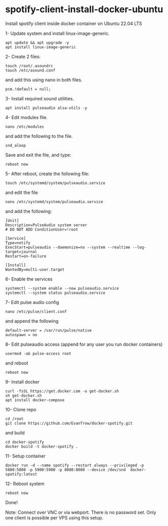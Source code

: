 # spotify-client-install-docker-ubuntu
Install spotify client inside docker container on Ubuntu 22.04 LTS

1- Update system and install linux-image-generic.

```
apt update && apt upgrade -y
apt install linux-image-generic
```

2- Create 2 files:

```
touch /root/.asoundrc
touch /etc/asound.conf
```

and add this using nano in both files.

```
pcm.!default = null;
```

3- Install required sound utilities.

```
apt install pulseaudio alsa-utils -y
```

4- Edit modules file.

```
nano /etc/modules
```

and add the following to the file.

```
snd_aloop
```

Save and exit the file, and type:

```
reboot now
```

5- After reboot, create the following file:

```
touch /etc/systemd/system/pulseaudio.service
```

and edit the file

```
nano /etc/systemd/system/pulseaudio.service
```

and add the following:

```
[Unit]
Description=PulseAudio system server
# DO NOT ADD ConditionUser=!root

[Service]
Type=notify
ExecStart=pulseaudio --daemonize=no --system --realtime --log-target=journal
Restart=on-failure

[Install]
WantedBy=multi-user.target
```

6- Enable the services

```
systemctl --system enable --now pulseaudio.service
systemctl --system status pulseaudio.service
```

7- Edit pulse audio config

```
nano /etc/pulse/client.conf
```

and append the following

```
default-server = /var/run/pulse/native
autospawn = no
```

8- Edit pulseaudio access (append for any user you run docker containers)

```
usermod -aG pulse-access root
```

and reboot

```
reboot now
```

9- Install docker

```
curl -fsSL https://get.docker.com -o get-docker.sh
sh get-docker.sh
apt install docker-compose
```

10- Clone repo

```
cd /root
git clone https://github.com/EvanTrow/docker-spotify.git
```

and build

```
cd docker-spotify
docker build -t docker-spotify .
```

11- Setup container

```
docker run -d --name spotify --restart always --privileged -p 5800:5800 -p 5900:5900 -p 8080:8080 --device /dev/snd  docker-spotify:latest
```

12- Reboot system

```
reboot now
```

Done!

Note: Connect over VNC or via webport.
There is no password set.
Only one client is possible per VPS using this setup.
